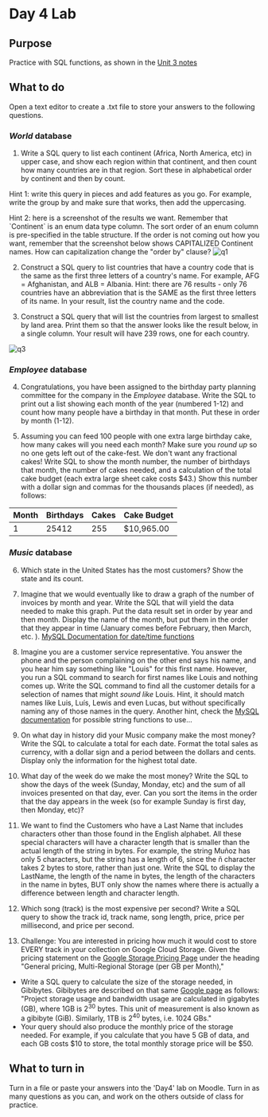 # Day 4 Lab
## Purpose
Practice with SQL functions, as shown in the [Unit 3 notes](https://github.com/megansquire/CSC301Fall2018#unit-3-sql-functions-and-additional-commands)

## What to do
Open a text editor to create a .txt file to store your answers to the following questions.

### *World* database

1. Write a SQL query to list each continent (Africa, North America, etc) in upper case, and show each region within that continent, and then count how many countries are in that region. Sort these in alphabetical order by continent and then by count. 

Hint 1: write this query in pieces and add features as you go. For example, write the group by and make sure that works, then add the uppercasing.

Hint 2: here is a screenshot of the results we want. Remember that \`Continent\` is an enum data type column. The sort order of an enum column is pre-specified in the table structure. If the order is not coming out how you want, remember that the screenshot below shows CAPITALIZED Continent names. How can capitalization change the "order by" clause?
![q1](https://github.com/megansquire/CSC301Fall2018/blob/master/images/day4lab.0.png)

2. Construct a SQL query to list countries that have a country code that is the same as the first three letters of a country's name. For example, AFG = Afghanistan, and ALB = Albania. Hint: there are 76 results - only 76 countries have an abbreviation that is the SAME as the first three letters of its name. In your result, list the country name and the code.

3. Construct a SQL query that will list the countries from largest to smallest by land area. Print them so that the answer looks like the result below, in a single column. Your result will have 239 rows, one for each country.

![q3](https://github.com/megansquire/CSC301Fall2018/blob/master/images/day4lab.1.png)

### *Employee* database

4. Congratulations, you have been assigned to the birthday party planning committee for the company in the *Employee* database. Write the SQL to print out a list showing each month of the year (numbered 1-12) and count how many people have a birthday in that month. Put these in order by month (1-12).

5. Assuming you can feed 100 people with one extra large birthday cake, how many cakes will you need each month? Make sure you *round up* so no one gets left out of the cake-fest. We don't want any fractional cakes! Write SQL to show the month number, the number of birthdays that month, the number of cakes needed, and a calculation of the total cake budget (each extra large sheet cake costs $43.) Show this number with a dollar sign and commas for the thousands places (if needed), as follows:

| Month | Birthdays | Cakes | Cake Budget| 
|-------|-----------|-------|------------|
| 1 | 25412 | 255 | $10,965.00 |

### *Music* database

6. Which state in the United States has the most customers? Show the state and its count.

7. Imagine that we would eventually like to draw a graph of the number of invoices by month and year. Write the SQL that will yield the data needed to make this graph. Put the data result set in order by year and then month. Display the name of the month, but put them in the order that they appear in time (January comes before February, then March, etc. ). [MySQL Documentation for date/time functions](https://dev.mysql.com/doc/refman/5.7/en/date-and-time-functions.html)

8. Imagine you are a customer service representative. You answer the phone and the person complaining on the other end says his name, and you hear him say something like "Louis" for this first name. However, you run a SQL command to search for first names like Louis and nothing comes up. Write the SQL command to find all the customer details for a selection of names that might *sound like* Louis. Hint, it should match names like Luis, Luís, Lewis and even Lucas, but without specifically naming any of those names in the query. Another hint, check the [MySQL documentation](https://dev.mysql.com/doc/refman/5.7/en/string-functions.html) for possible string functions to use...

9. On what day in history did your Music company make the most money? Write the SQL to calculate a total for each date. Format the total sales as currency, with a dollar sign and a period between the dollars and cents. Display only the information for the highest total date.

10. What day of the week do we make the most money? Write the SQL to show the days of the week (Sunday, Monday, etc) and the sum of all invoices presented on that day, ever. Can you sort the items in the order that the day appears in the week (so for example Sunday is first day, then Monday, etc)?

11. We want to find the Customers who have a Last Name that includes characters other than those found in the English alphabet. All these special characters will have a character length that is smaller than the actual length of the string in bytes. For example, the string Muñoz has only 5 characters, but the string has a length of 6, since the ñ character takes 2 bytes to store, rather than just one. Write the SQL to display the LastName, the length of the name in bytes, the length of the characters in the name in bytes, BUT only show the names where there is actually a difference between length and character length.

12. Which song (track) is the most expensive per second? Write a SQL query to show the track id, track name, song length, price, price per millisecond, and price per second.

13. Challenge: You are interested in pricing how much it would cost to store EVERY track in your collection on Google Cloud Storage. Given the pricing statement on the [Google Storage Pricing Page](https://cloud.google.com/storage/pricing) under the heading "General pricing, Multi-Regional Storage (per GB per Month)," 

* Write a SQL query to calculate the size of the storage needed, in Gibibytes. Gibibytes are described on that same [Google page](https://cloud.google.com/storage/pricing) as follows: "Project storage usage and bandwidth usage are calculated in gigabytes (GB), where 1GB is 2<sup>30</sup> bytes. This unit of measurement is also known as a gibibyte (GiB). Similarly, 1TB is 2<sup>40</sup> bytes, i.e. 1024 GBs." 
* Your query should also produce the monthly price of the storage needed. For example, if you calculate that you have 5 GB of data, and each GB costs $10 to store, the total monthly storage price will be $50.

## What to turn in
Turn in a file or paste your answers into the 'Day4' lab on Moodle. Turn in as many questions as you can, and work on the others outside of class for practice.

